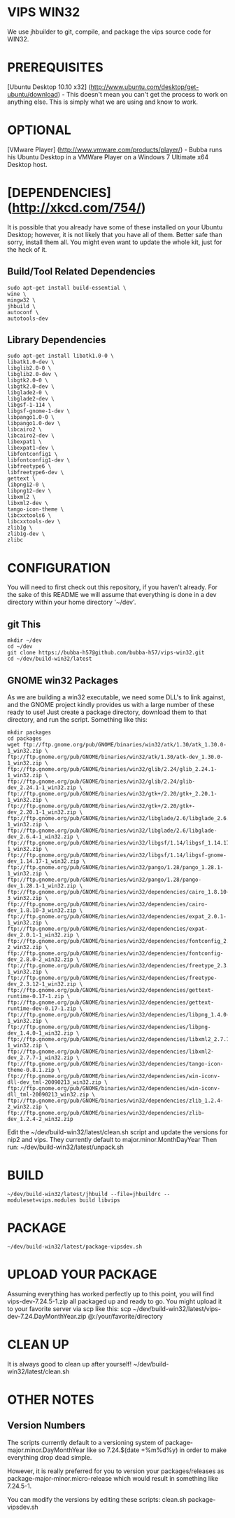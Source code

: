 VIPS WIN32
==========

We use jhbuilder to git, compile, and package the vips source code for WIN32. 

PREREQUISITES
=============
[Ubuntu Desktop 10.10 x32] (http://www.ubuntu.com/desktop/get-ubuntu/download) - This doesn't mean you can't get the process to work on anything else. This is simply what we are using and know to work.

OPTIONAL
========
[VMware Player] (http://www.vmware.com/products/player/) - Bubba runs his Ubuntu Desktop in a VMWare Player on a Windows 7 Ultimate x64 Desktop host.

[DEPENDENCIES] (http://xkcd.com/754/)
==============
It is possible that you already have some of these installed on your Ubuntu Desktop; however, it is not likely that you have all of them. Better safe than sorry, install them all. You might even want to update the whole kit, just for the heck of it.

Build/Tool Related Dependencies
-------
	sudo apt-get install build-essential \
	wine \
	mingw32 \
	jhbuild \
	autoconf \
	autotools-dev

Library Dependencies
-------
	sudo apt-get install libatk1.0-0 \
	libatk1.0-dev \
	libglib2.0-0 \
	libglib2.0-dev \
	libgtk2.0-0 \
	libgtk2.0-dev \
	libglade2-0 \
	libglade2-dev \
	libgsf-1-114 \
	libgsf-gnome-1-dev \
	libpango1.0-0 \
	libpango1.0-dev \
	libcairo2 \
	libcairo2-dev \
	libexpat1 \
	libexpat1-dev \
	libfontconfig1 \
	libfontconfig1-dev \
	libfreetype6 \
	libfreetype6-dev \
	gettext \
	libpng12-0 \
	libpng12-dev \
	libxml2 \
	libxml2-dev \
	tango-icon-theme \
	libcxxtools6 \
	libcxxtools-dev \
	zlib1g \
	zlib1g-dev \
	zlibc 

CONFIGURATION
=============
You will need to first check out this repository, if you haven't already. For the sake of this README we will assume that everything is done in a dev directory within your home directory '~/dev'.

git This
--------
	mkdir ~/dev
	cd ~/dev
	git clone https://bubba-h57@github.com/bubba-h57/vips-win32.git
	cd ~/dev/build-win32/latest

GNOME win32 Packages
---------
As we are building a win32 executable, we need some DLL's to link against, and the GNOME project kindly provides us with a large number of these ready to use! Just create a package directory, download them to that directory, and run the script. Something like this:

	mkdir packages
	cd packages 
	wget ftp://ftp.gnome.org/pub/GNOME/binaries/win32/atk/1.30/atk_1.30.0-1_win32.zip \
	ftp://ftp.gnome.org/pub/GNOME/binaries/win32/atk/1.30/atk-dev_1.30.0-1_win32.zip \
	ftp://ftp.gnome.org/pub/GNOME/binaries/win32/glib/2.24/glib_2.24.1-1_win32.zip \
	ftp://ftp.gnome.org/pub/GNOME/binaries/win32/glib/2.24/glib-dev_2.24.1-1_win32.zip \
	ftp://ftp.gnome.org/pub/GNOME/binaries/win32/gtk+/2.20/gtk+_2.20.1-1_win32.zip \
	ftp://ftp.gnome.org/pub/GNOME/binaries/win32/gtk+/2.20/gtk+-dev_2.20.1-1_win32.zip \
	ftp://ftp.gnome.org/pub/GNOME/binaries/win32/libglade/2.6/libglade_2.6.4-1_win32.zip \
	ftp://ftp.gnome.org/pub/GNOME/binaries/win32/libglade/2.6/libglade-dev_2.6.4-1_win32.zip \
	ftp://ftp.gnome.org/pub/GNOME/binaries/win32/libgsf/1.14/libgsf_1.14.17-1_win32.zip \
	ftp://ftp.gnome.org/pub/GNOME/binaries/win32/libgsf/1.14/libgsf-gnome-dev_1.14.17-1_win32.zip \
	ftp://ftp.gnome.org/pub/GNOME/binaries/win32/pango/1.28/pango_1.28.1-1_win32.zip \
	ftp://ftp.gnome.org/pub/GNOME/binaries/win32/pango/1.28/pango-dev_1.28.1-1_win32.zip \
	ftp://ftp.gnome.org/pub/GNOME/binaries/win32/dependencies/cairo_1.8.10-3_win32.zip \
	ftp://ftp.gnome.org/pub/GNOME/binaries/win32/dependencies/cairo-dev_1.8.10-3_win32.zip \
	ftp://ftp.gnome.org/pub/GNOME/binaries/win32/dependencies/expat_2.0.1-1_win32.zip \
	ftp://ftp.gnome.org/pub/GNOME/binaries/win32/dependencies/expat-dev_2.0.1-1_win32.zip \
	ftp://ftp.gnome.org/pub/GNOME/binaries/win32/dependencies/fontconfig_2.8.0-2_win32.zip \
	ftp://ftp.gnome.org/pub/GNOME/binaries/win32/dependencies/fontconfig-dev_2.8.0-2_win32.zip \
	ftp://ftp.gnome.org/pub/GNOME/binaries/win32/dependencies/freetype_2.3.12-1_win32.zip \
	ftp://ftp.gnome.org/pub/GNOME/binaries/win32/dependencies/freetype-dev_2.3.12-1_win32.zip \
	ftp://ftp.gnome.org/pub/GNOME/binaries/win32/dependencies/gettext-runtime-0.17-1.zip \
	ftp://ftp.gnome.org/pub/GNOME/binaries/win32/dependencies/gettext-runtime-dev-0.17-1.zip \
	ftp://ftp.gnome.org/pub/GNOME/binaries/win32/dependencies/libpng_1.4.0-1_win32.zip \
	ftp://ftp.gnome.org/pub/GNOME/binaries/win32/dependencies/libpng-dev_1.4.0-1_win32.zip \
	ftp://ftp.gnome.org/pub/GNOME/binaries/win32/dependencies/libxml2_2.7.7-1_win32.zip \
	ftp://ftp.gnome.org/pub/GNOME/binaries/win32/dependencies/libxml2-dev_2.7.7-1_win32.zip \
	ftp://ftp.gnome.org/pub/GNOME/binaries/win32/dependencies/tango-icon-theme-0.8.1.zip \
	ftp://ftp.gnome.org/pub/GNOME/binaries/win32/dependencies/win-iconv-dll-dev_tml-20090213_win32.zip \
	ftp://ftp.gnome.org/pub/GNOME/binaries/win32/dependencies/win-iconv-dll_tml-20090213_win32.zip \
	ftp://ftp.gnome.org/pub/GNOME/binaries/win32/dependencies/zlib_1.2.4-2_win32.zip \
	ftp://ftp.gnome.org/pub/GNOME/binaries/win32/dependencies/zlib-dev_1.2.4-2_win32.zip 

Edit the ~/dev/build-win32/latest/clean.sh script and update the versions for nip2 and vips. They currently default to major.minor.MonthDayYear Then run:
	~/dev/build-win32/latest/unpack.sh
	
BUILD
=====
	~/dev/build-win32/latest/jhbuild --file=jhbuildrc --moduleset=vips.modules build libvips

PACKAGE
=======
	~/dev/build-win32/latest/package-vipsdev.sh

UPLOAD YOUR PACKAGE
===================
Assuming everything has worked perfectly up to this point, you will find vips-dev-7.24.5-1.zip all packaged up and ready to go. You might upload it to your favorite server via scp like this:
	scp ~/dev/build-win32/latest/vips-dev-7.24.DayMonthYear.zip <YOURID>@<YOURSERVER>:/your/favorite/directory

CLEAN UP
========
It is always good to clean up after yourself!
	~/dev/build-win32/latest/clean.sh

OTHER NOTES
===========
Version Numbers
---------------
The scripts currently default to a versioning system of package-major.minor.DayMonthYear like so 7.24.$(date +%m%d%y) in order to make everything drop dead simple.

However, it is really preferred for you to version your packages/releases as package-major-minor.micro-release which would result in something like 7.24.5-1.

You can modify the versions by editing these scripts:
	clean.sh
	package-vipsdev.sh
	

